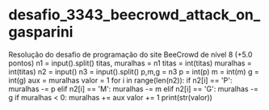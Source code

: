 # desafio_3343_beecrowd_attack_on_gasparini
Resolução do desafio de programação do site BeeCrowd de nível 8 (+5.0 pontos)
n1 = input().split()
titas, muralhas = n1
titas = int(titas)
muralhas = int(titas)
n2 = input()
n3 = input().split()
p,m,g = n3
p = int(p)
m = int(m)
g = int(g)
aux = muralhas
valor = 1
for i in range(len(n2)):
  if n2[i] == 'P':
    muralhas -= p
  elif n2[i] == 'M':
    muralhas -= m
  elif n2[i] == 'G':
    muralhas -= g
  if muralhas < 0:
    muralhas += aux
    valor += 1
print(str(valor))
